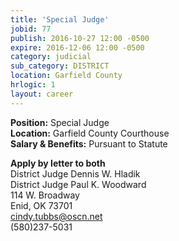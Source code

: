 ```yaml
---
title: 'Special Judge'
jobid: 77
publish: 2016-10-27 12:00 -0500
expire: 2016-12-06 12:00 -0500
category: judicial
sub_category: DISTRICT
location: Garfield County
hrlogic: 1
layout: career
---
```

<p><strong>Position:</strong> Special Judge<br>
<strong>Location:</strong> Garfield County Courthouse<br>
<strong>Salary &amp; Benefits:</strong> Pursuant to Statute  
</p>
<p><strong>Apply by letter to both</strong><br>
District Judge Dennis W. Hladik <br>
District Judge Paul K. Woodward<br>
114 W. Broadway<br>
Enid, OK  73701<br>
<a href="mailto:cindy.tubbs@oscn.net" target="_blank">cindy.tubbs@oscn.net</a><br>
(580)237-5031</p>